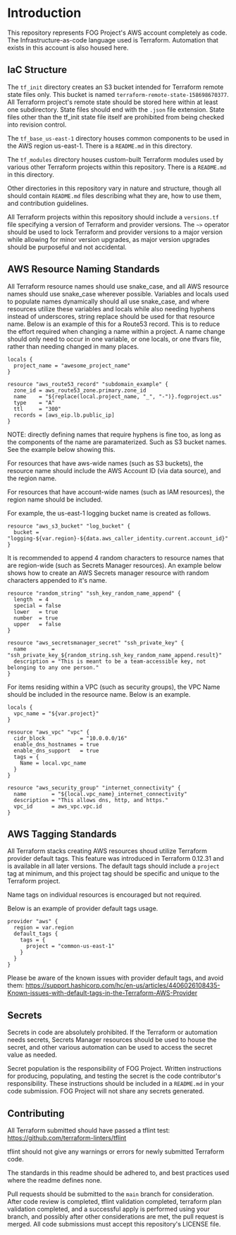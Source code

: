 # Introduction

This repository represents FOG Project's AWS account completely as code. The Infrastructure-as-code language used is Terraform. Automation that exists in this account is also housed here.

## IaC Structure

The `tf_init` directory creates an S3 bucket intended for Terraform remote state files only. This bucket is named `terraform-remote-state-158698670377`. All Terraform project's remote state should be stored here within at least one subdirectory. State files should end with the `.json` file extension. State files other than the tf_init state file itself are prohibited from being checked into revision control.

The `tf_base_us-east-1` directory houses common components to be used in the AWS region us-east-1. There is a `README.md` in this directory.

The `tf_modules` directory houses custom-built Terraform modules used by various other Terraform projects within this repository. There is a `README.md` in this directory.

Other directories in this repository vary in nature and structure, though all should contain `README.md` files describing what they are, how to use them, and contribution guidelines.

All Terraform projects within this repository should include a `versions.tf` file specifying a version of Terraform and provider versions. The `~>` operator should be used to lock Terraform and provider versions to a major version while allowing for minor version upgrades, as major version upgrades should be purposeful and not accidental.

## AWS Resource Naming Standards

All Terraform resource names should use snake_case, and all AWS resource names should use snake_case wherever possible. Variables and locals used to populate names dynamically should all use snake_case, and where resources utilize these variables and locals while also needing hyphens instead of underscores, string replace should be used for that resource name. Below is an example of this for a Route53 record. This is to reduce the effort required when changing a name within a project. A name change should only need to occur in one variable, or one locals, or one tfvars file, rather than needing changed in many places.

```
locals {
  project_name = "awesome_project_name"
}

resource "aws_route53_record" "subdomain_example" {
  zone_id = aws_route53_zone.primary.zone_id
  name    = "${replace(local.project_name, "_", "-")}.fogproject.us"
  type    = "A"
  ttl     = "300"
  records = [aws_eip.lb.public_ip]
}
```

NOTE: directly defining names that require hyphens is fine too, as long as the components of the name are paramaterized. Such as S3 bucket names. See the example below showing this.


For resources that have aws-wide names (such as S3 buckets), the resource name should include the AWS Account ID (via data source), and the region name. 

For resources that have account-wide names (such as IAM resources), the region name should be included.

For example, the us-east-1 logging bucket name is created as follows.

```
resource "aws_s3_bucket" "log_bucket" {
  bucket = "logging-${var.region}-${data.aws_caller_identity.current.account_id}"
}
```

It is recommended to append 4 random characters to resource names that are region-wide (such as Secrets Manager resources). An example below shows how to create an AWS Secrets manager resource with random characters appended to it's name.

```
resource "random_string" "ssh_key_random_name_append" {
  length  = 4
  special = false
  lower   = true
  number  = true
  upper   = false
}

resource "aws_secretsmanager_secret" "ssh_private_key" {
  name        = "ssh_private_key_${random_string.ssh_key_random_name_append.result}"
  description = "This is meant to be a team-accessible key, not belonging to any one person."
}
```

For items residing within a VPC (such as security groups), the VPC Name should be included in the resource name. Below is an example.

```
locals {
  vpc_name = "${var.project}"
}

resource "aws_vpc" "vpc" {
  cidr_block           = "10.0.0.0/16"
  enable_dns_hostnames = true
  enable_dns_support   = true
  tags = {
    Name = local.vpc_name
  }
}

resource "aws_security_group" "internet_connectivity" {
  name        = "${local.vpc_name}_internet_connectivity"
  description = "This allows dns, http, and https."
  vpc_id      = aws_vpc.vpc.id
}
```

## AWS Tagging Standards

All Terraform stacks creating AWS resources shoud utilize Terraform provider default tags. This feature was introduced in Terraform 0.12.31 and is available in all later versions. The default tags should include a `project` tag at minimum, and this project tag should be specific and unique to the Terraform project.

Name tags on individual resources is encouraged but not required.

Below is an example of provider default tags usage.

```
provider "aws" {
  region = var.region
  default_tags {
    tags = {
      project = "common-us-east-1"
    }
  }
}
```

Please be aware of the known issues with provider default tags, and avoid them: https://support.hashicorp.com/hc/en-us/articles/4406026108435-Known-issues-with-default-tags-in-the-Terraform-AWS-Provider 

## Secrets

Secrets in code are absolutely prohibited. If the Terraform or automation needs secrets, Secrets Manager resources should be used to house the secret, and other various automation can be used to access the secret value as needed.

Secret population is the responsibility of FOG Project. Written instructions for producing, populating, and testing the secret is the code contributor's responsibility. These instructions should be included in a `README.md` in your code submission. FOG Project will not share any secrets generated.


## Contributing

All Terraform submitted should have passed a tflint test:
https://github.com/terraform-linters/tflint 

tflint should not give any warnings or errors for newly submitted Terraform code.

The standards in this readme should be adhered to, and best practices used where the readme defines none.

Pull requests should be submitted to the `main` branch for consideration. After code review is completed, tflint validation completed, terraform plan validation completed, and a successful apply is performed using your branch, and possibly after other considerations are met, the pull request is merged. All code submissions must accept this repository's LICENSE file.

